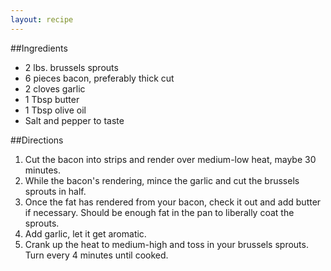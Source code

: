 ```yaml
---
layout: recipe
---
```


##Ingredients

- 2 lbs. brussels sprouts
- 6 pieces bacon, preferably thick cut
- 2 cloves garlic
- 1 Tbsp butter
- 1 Tbsp olive oil
- Salt and pepper to taste

##Directions

1. Cut the bacon into strips and render over medium-low heat, maybe 30 minutes.
2. While the bacon's rendering, mince the garlic and cut the brussels sprouts in half.
3. Once the fat has rendered from your bacon, check it out and add butter if necessary. Should be enough fat in the pan to liberally coat the sprouts. 
4. Add garlic, let it get aromatic.
5. Crank up the heat to medium-high and toss in your brussels sprouts. Turn every 4 minutes until cooked.